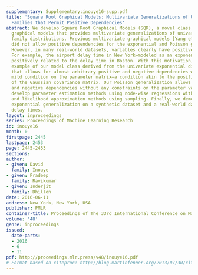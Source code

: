 ```yaml
---
supplementary: Supplementary:inouye16-supp.pdf
title: 'Square Root Graphical Models: Multivariate Generalizations of Univariate Exponential
  Families that Permit Positive Dependencies'
abstract: We develop Square Root Graphical Models (SQR), a novel class of parametric
  graphical models that provides multivariate generalizations of univariate exponential
  family distributions. Previous multivariate graphical models [Yang et al. 2015]
  did not allow positive dependencies for the exponential and Poisson generalizations.
  However, in many real-world datasets, variables clearly have positive dependencies.
  For example, the airport delay time in New York—modeled as an exponential distribution—is
  positively related to the delay time in Boston. With this motivation, we give an
  example of our model class derived from the univariate exponential distribution
  that allows for almost arbitrary positive and negative dependencies with only a
  mild condition on the parameter matrix—a condition akin to the positive definiteness
  of the Gaussian covariance matrix. Our Poisson generalization allows for both positive
  and negative dependencies without any constraints on the parameter values. We also
  develop parameter estimation methods using node-wise regressions with \ell_1 regularization
  and likelihood approximation methods using sampling. Finally, we demonstrate our
  exponential generalization on a synthetic dataset and a real-world dataset of airport
  delay times.
layout: inproceedings
series: Proceedings of Machine Learning Research
id: inouye16
month: 0
firstpage: 2445
lastpage: 2453
page: 2445-2453
sections: 
author:
- given: David
  family: Inouye
- given: Pradeep
  family: Ravikumar
- given: Inderjit
  family: Dhillon
date: 2016-06-11
address: New York, New York, USA
publisher: PMLR
container-title: Proceedings of The 33rd International Conference on Machine Learning
volume: '48'
genre: inproceedings
issued:
  date-parts:
  - 2016
  - 6
  - 11
pdf: http://proceedings.mlr.press/v48/inouye16.pdf
# Format based on citeproc: http://blog.martinfenner.org/2013/07/30/citeproc-yaml-for-bibliographies/
---
```

